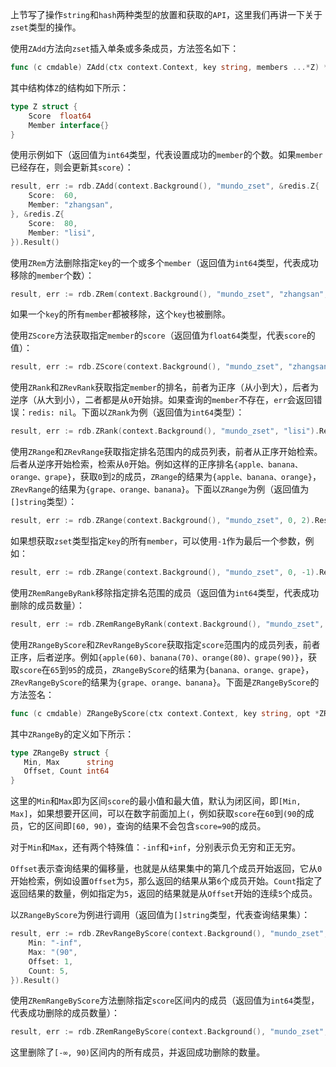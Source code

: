 上节写了操作`string`和`hash`两种类型的放置和获取的`API`，这里我们再讲一下关于`zset`类型的操作。

使用`ZAdd`方法向`zset`插入单条或多条成员，方法签名如下：

```go
func (c cmdable) ZAdd(ctx context.Context, key string, members ...*Z) *IntCmd
```

其中结构体`Z`的结构如下所示：

```go
type Z struct {
	Score  float64
	Member interface{}
}
```

使用示例如下（返回值为`int64`类型，代表设置成功的`member`的个数。如果`member`已经存在，则会更新其`score`）：

```go
result, err := rdb.ZAdd(context.Background(), "mundo_zset", &redis.Z{
	Score:  60,
	Member: "zhangsan",
}, &redis.Z{
	Score:  80,
	Member: "lisi",
}).Result()
```

使用`ZRem`方法删除指定`key`的一个或多个`member`（返回值为`int64`类型，代表成功移除的`member`个数）：

```go
result, err := rdb.ZRem(context.Background(), "mundo_zset", "zhangsan", "lisi").Result()
```

如果一个`key`的所有`member`都被移除，这个`key`也被删除。

使用`ZScore`方法获取指定`member`的`score`（返回值为`float64`类型，代表`score`的值）：

```go
result, err := rdb.ZScore(context.Background(), "mundo_zset", "zhangsan").Result()
```

使用`ZRank`和`ZRevRank`获取指定`member`的排名，前者为正序（从小到大），后者为逆序（从大到小），二者都是从`0`开始排。如果查询的`member`不存在，`err`会返回错误：`redis: nil`。下面以`ZRank`为例（返回值为`int64`类型）：

```go
result, err := rdb.ZRank(context.Background(), "mundo_zset", "lisi").Result()
```

使用`ZRange`和`ZRevRange`获取指定排名范围内的成员列表，前者从正序开始检索。后者从逆序开始检索，检索从`0`开始。例如这样的正序排名`{apple、banana、orange、grape}`，获取`0`到`2`的成员，`ZRange`的结果为`{apple、banana、orange}`，`ZRevRange`的结果为`{grape、orange、banana}`。下面以`ZRange`为例（返回值为`[]string`类型）：

```go
result, err := rdb.ZRange(context.Background(), "mundo_zset", 0, 2).Result()
```

如果想获取`zset`类型指定`key`的所有`member`，可以使用`-1`作为最后一个参数，例如：

```go
result, err := rdb.ZRange(context.Background(), "mundo_zset", 0, -1).Result()
```

使用`ZRemRangeByRank`移除指定排名范围的成员（返回值为`int64`类型，代表成功删除的成员数量）：

```go
result, err := rdb.ZRemRangeByRank(context.Background(), "mundo_zset", 0, 2).Result()
```

使用`ZRangeByScore`和`ZRevRangeByScore`获取指定`score`范围内的成员列表，前者正序，后者逆序。例如`{apple(60)、banana(70)、orange(80)、grape(90)}`，获取`score`在`65`到`95`的成员，`ZRangeByScore`的结果为`{banana、orange、grape}`，`ZRevRangeByScore`的结果为`{grape、orange、banana}`。下面是`ZRangeByScore`的方法签名：

```go
func (c cmdable) ZRangeByScore(ctx context.Context, key string, opt *ZRangeBy) *StringSliceCmd
```

其中`ZRangeBy`的定义如下所示：

```go
type ZRangeBy struct {
   Min, Max      string
   Offset, Count int64
}
```

这里的`Min`和`Max`即为区间`score`的最小值和最大值，默认为闭区间，即`[Min, Max]`，如果想要开区间，可以在数字前面加上`(`，例如获取`score`在`60`到`(90`的成员，它的区间即`[60, 90)`，查询的结果不会包含`score=90`的成员。

对于`Min`和`Max`，还有两个特殊值：`-inf`和`+inf`，分别表示负无穷和正无穷。

`Offset`表示查询结果的偏移量，也就是从结果集中的第几个成员开始返回，它从`0`开始检索，例如设置`Offset`为`5`，那么返回的结果从第`6`个成员开始。`Count`指定了返回结果的数量，例如指定为`5`，返回的结果就是从`Offset`开始的连续`5`个成员。

以`ZRangeByScore`为例进行调用（返回值为`[]string`类型，代表查询结果集）：

```go
result, err := rdb.ZRevRangeByScore(context.Background(), "mundo_zset", &redis.ZRangeBy{
	Min: "-inf",
	Max: "(90",
	Offset: 1,
	Count: 5,
}).Result()
```

使用`ZRemRangeByScore`方法删除指定`score`区间内的成员（返回值为`int64`类型，代表成功删除的成员数量）：

```go
result, err := rdb.ZRemRangeByScore(context.Background(), "mundo_zset", "-inf", "(90").Result()
```

这里删除了`[-∞, 90)`区间内的所有成员，并返回成功删除的数量。
